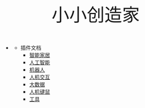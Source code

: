 <br/>
<center><font face="黑体" size=10>小小创造家</font></center>
  
<br/>
<br/>


- <center>  </center>

    - 插件文档
        - [智能家居](./智能家居.md)
        - [人工智能](./人工智能.md)
        - [机器人](./机器人.md)
        - [人机交互](./人机键鼠.md)
        - [大数据](./大数据.md)
        - [人机键鼠](./人机键鼠.md)
        - [工具](./工具.md)